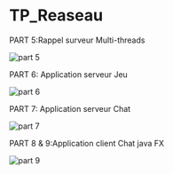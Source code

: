 # TP_Reaseau

PART 5:Rappel surveur Multi-threads

![part 5](https://user-images.githubusercontent.com/61788817/159907538-5690b84a-fef4-427e-bb2a-5562520f01ec.PNG)

PART 6: Application serveur Jeu

![part 6](https://user-images.githubusercontent.com/61788817/159907690-479fb20c-ed6b-473e-b0eb-8de2737a7790.PNG)

PART 7: Application serveur Chat

![part 7](https://user-images.githubusercontent.com/61788817/159907794-ca86552d-0114-43ce-a38e-d98223ee3344.PNG)


PART 8 & 9:Application client Chat java FX

![part 9](https://user-images.githubusercontent.com/61788817/159907932-9c41fcc7-96a2-4f9b-a883-f9877d93dcf2.PNG)



